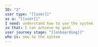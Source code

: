 ```yaml
---
ID: "2"
user type: "[[user]]"
as a: "[[user]]"
I need: understand how to use the system
so that: I can achieve my goal
user journey stage: "[[onboarding]]"
who is: new to the system
---
```

